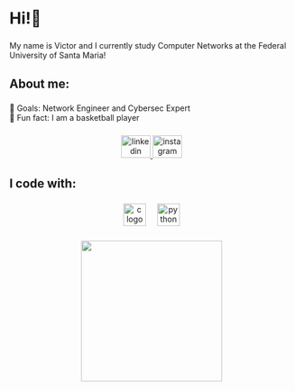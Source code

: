 <h1 align="left">Hi!👋</h1>

###

<p align="left">My name is Victor and I currently study Computer Networks at the Federal University of Santa Maria!</p>

###

<h2 align="left">About me:</h2>

###

<p align="left">🎯 Goals: Network Engineer and Cybersec Expert<br>🏀 Fun fact: I am a basketball player</p>

###

<div align="center">
  <a href="https://www.linkedin.com/in/victor-hugo-de-menezes-a66528211/" target="_blank">
    <img src="https://raw.githubusercontent.com/maurodesouza/profile-readme-generator/master/src/assets/icons/social/linkedin/default.svg" width="52" height="40" alt="linkedin logo"  />
  </a>
  <a href="https://www.instagram.com/victordmnzs/" target="_blank">
    <img src="https://raw.githubusercontent.com/maurodesouza/profile-readme-generator/master/src/assets/icons/social/instagram/default.svg" width="52" height="40" alt="instagram logo"  />
  </a>
</div>

###

<h2 align="left">I code with:</h2>

###

<div align="center">
  <img src="https://cdn.jsdelivr.net/gh/devicons/devicon/icons/c/c-original.svg" height="40" alt="c logo"  />
  <img width="12" />
  <img src="https://cdn.jsdelivr.net/gh/devicons/devicon/icons/python/python-original.svg" height="40" alt="python logo"  />
</div>

###

<div align="center">
  <img height="250" src="https://media3.giphy.com/media/v1.Y2lkPTc5MGI3NjExem95cml4cWFxZ3NqcXppY2w1aDFpa3FrcnJ0OGl3YjZvMnl5aWo2ZyZlcD12MV9pbnRlcm5hbF9naWZfYnlfaWQmY3Q9Zw/GfkVwWG1CZ7srl7RXF/giphy.webp"  />
</div>

###
